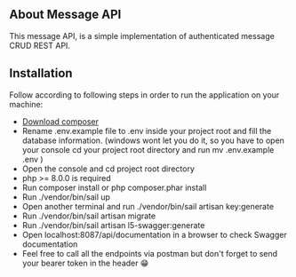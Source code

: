 
## About Message API
This message API, is a simple implementation of authenticated message CRUD REST API.

## Installation
Follow according to following steps in order to run the application on your machine:   
- [Download composer](https://getcomposer.org/download)
- Rename .env.example file to .env inside your project root and fill the database information. (windows wont let you do it, so you have to open your console cd your project root directory and run mv .env.example .env )
- Open the console and cd project root directory
- php >= 8.0.0 is required
- Run composer install or php composer.phar install
- Run ./vendor/bin/sail up
- Open another terminal and run ./vendor/bin/sail artisan key:generate
- Run ./vendor/bin/sail artisan migrate
- Run ./vendor/bin/sail artisan l5-swagger:generate
- Open localhost:8087/api/documentation in a browser to check Swagger documentation
- Feel free to call all the endpoints via postman but don't forget to send your bearer token in the header 😁
